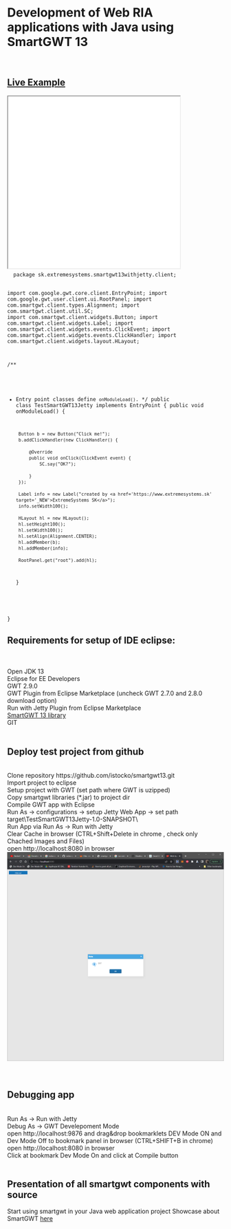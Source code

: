 <h1>Development of Web RIA applications with Java using SmartGWT 13</h1>

<br>

<h2><a href="live/TestSmartGWT13Jetty.html" target="_NEW">Live Example</a></h2>
<iframe src="live/TestSmartGWT13Jetty.html" width="400" height="400"> </iframe>

<code>
  package sk.extremesystems.smartgwt13withjetty.client;


import com.google.gwt.core.client.EntryPoint;
import com.google.gwt.user.client.ui.RootPanel;
import com.smartgwt.client.types.Alignment;
import com.smartgwt.client.util.SC;
import com.smartgwt.client.widgets.Button;
import com.smartgwt.client.widgets.Label;
import com.smartgwt.client.widgets.events.ClickEvent;
import com.smartgwt.client.widgets.events.ClickHandler;
import com.smartgwt.client.widgets.layout.HLayout;


/**
 * Entry point classes define <code>onModuleLoad()</code>.
 */
public class TestSmartGWT13Jetty implements EntryPoint {
	public void onModuleLoad() {
		
		Button b = new Button("Click me!");
		b.addClickHandler(new ClickHandler() {
			
			@Override
			public void onClick(ClickEvent event) {
				SC.say("OK?");
				
			}
		});
		
		Label info = new Label("created by <a href='https://www.extremesystems.sk' target='_NEW'>ExtremeSystems SK</a>");
		info.setWidth100();
		
		HLayout hl = new HLayout();
		hl.setHeight100();
		hl.setWidth100();
		hl.setAlign(Alignment.CENTER);
		hl.addMember(b);
		hl.addMember(info);
	
		RootPanel.get("root").add(hl);
	}
		
}
</code>

<h2>Requirements for setup of IDE eclipse:</h2>
<br>
<br>
Open JDK 13
<br>
Eclipse for EE Developers
<br>
GWT 2.9.0
<br>
GWT Plugin from Eclipse Marketplace (uncheck GWT 2.7.0 and 2.8.0 download option)
<br>
Run with Jetty Plugin from Eclipse Marketplace
<br>
<a href="https://www.smartclient.com/product/download-bounce.jsp?product=smartgwt&license=lgpl&version=13.0p&nightly=true" download>SmartGWT 13 library</a>
<br>
GIT
<br>
<br>
<h2>Deploy test project from github</h2>
<br>
Clone repository https://github.com/istocko/smartgwt13.git
<br>
Import project to eclipse
<br>
Setup project with  GWT (set path where GWT is uzipped)
<br>
Copy smartgwt libraries (*.jar) to project dir
<br>
Compile GWT app with Eclipse
<br>
Run As -> configurations -> setup Jetty Web App -> set path target\TestSmartGWT13Jetty-1.0-SNAPSHOT\ 
<br>
Run App via Run As -> Run with Jetty
<br>
Clear Cache in browser (CTRL+Shift+Delete in chrome , check only Chached Images and Files)
<br>
open http://localhost:8080 in browser
<br>
<img src ="screenshots/test1.png">
<br>
<br>
<br>
<h2>Debugging app</h2>
<br>
Run As -> Run with Jetty
<br>
Debug As -> GWT Develepoment Mode
<br>
open http://localhost:9876 and drag&drop bookmarklets DEV Mode ON and Dev Mode Off to bookmark panel in browser (CTRL+SHIFT+B in chrome)
<br>
open http://localhost:8080 in browser
<br>
Click at bookmark Dev Mode On and click at Compile button
<br>
<br>
<h2>Presentation of all smartgwt components with source</h2>
Start using smartgwt in your Java web application project 
Showcase about SmartGWT <a href="https://www.smartclient.com/smartgwt/showcase/">here</a>
<br>

